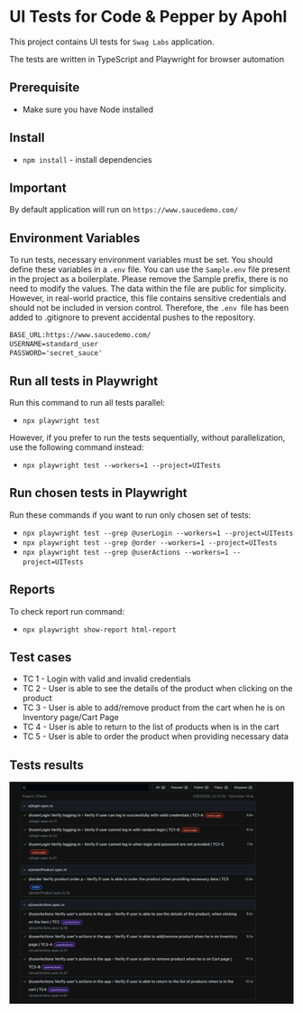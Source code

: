 # UI Tests for Code & Pepper by Apohl

This project contains UI tests for `Swag Labs` application.

The tests are written in TypeScript and Playwright for browser automation 

## Prerequisite

- Make sure you have Node installed

## Install

- `npm install` - install dependencies

## Important

By default application will run on `https://www.saucedemo.com/`

## Environment Variables

To run tests, necessary environment variables must be set. You should define these variables in a `.env` file. You can use the `Sample.env` file present in the project as a boilerplate. 
Please remove the Sample prefix,  there is no need to modify the values.
The data within the file are public for simplicity. However, in real-world practice, 
this file contains sensitive credentials and should not be included in version control.
Therefore, the `.env `file has been added to .gitignore to prevent accidental pushes to the repository.

```
BASE_URL:https://www.saucedemo.com/
USERNAME=standard_user
PASSWORD='secret_sauce'
```

## Run all tests in Playwright 

Run this command to run all tests parallel:
- `npx playwright test`

However, if you prefer to run the tests sequentially, without parallelization, use the following command instead:
- `npx playwright test --workers=1 --project=UITests`

## Run chosen tests in Playwright

Run these commands if you want to run only chosen set of tests:
- `npx playwright test --grep @userLogin --workers=1 --project=UITests`
- `npx playwright test --grep @order --workers=1 --project=UITests`
- `npx playwright test --grep @userActions --workers=1 --project=UITests`

## Reports

To check report run command:
- `npx playwright show-report html-report`

## Test cases

- TC 1 - Login with valid and invalid credentials
- TC 2 - User is able to see the details of the product when clicking on the product
- TC 3 - User is able to add/remove product from the cart when he is on Inventory page/Cart Page
- TC 4 - User is able to return to the list of products when is in the cart
- TC 5 - User is able to order the product when providing necessary data

## Tests results

![Screenshot.png](Screenshot.png)
